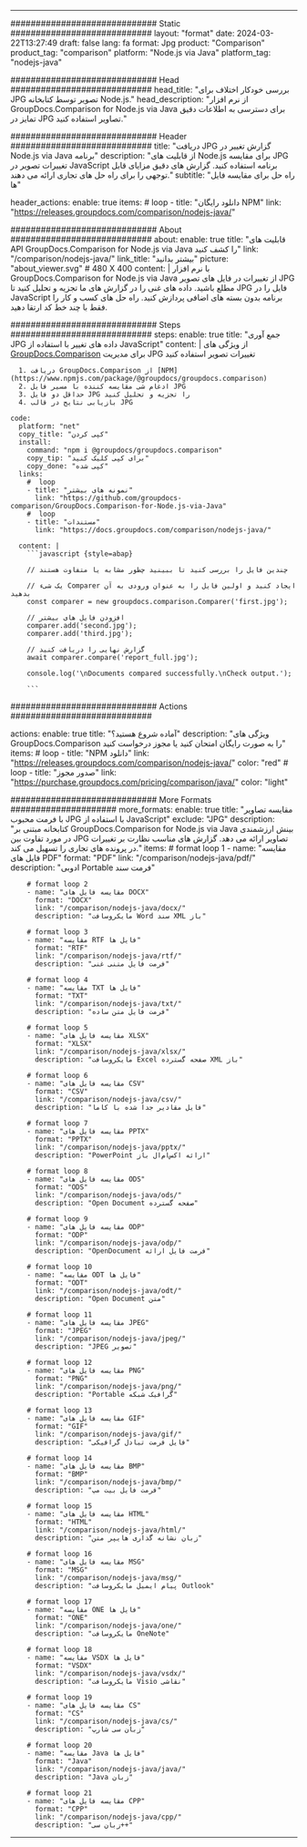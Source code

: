 
---
############################# Static ############################
layout: "format"
date:  2024-03-22T13:27:49
draft: false
lang: fa
format: Jpg
product: "Comparison"
product_tag: "comparison"
platform: "Node.js via Java"
platform_tag: "nodejs-java"

############################# Head ############################
head_title: "بررسی خودکار اختلاف برای JPG تصویر توسط کتابخانه Node.js."
head_description: "از نرم افزار GroupDocs.Comparison for Node.js via Java برای دسترسی به اطلاعات دقیق تمایز در JPG تصاویر استفاده کنید."

############################# Header ############################
title: "دریافت JPG گزارش تغییر در Node.js via Java برنامه" 
description: "از قابلیت های Node.js برای مقایسه JPG تغییرات تصویر در JavaScript برنامه استفاده کنید. گزارش های دقیق مزایای قابل توجهی را برای راه حل های تجاری ارائه می دهند."
subtitle: "راه حل برای مقایسه فایل ها" 

header_actions:
  enable: true
  items:
    #  loop
    - title: "دانلود رایگان NPM"
      link: "https://releases.groupdocs.com/comparison/nodejs-java/"
      
############################# About ############################
about:
    enable: true
    title: "قابلیت های API GroupDocs.Comparison for Node.js via Java را کشف کنید"
    link: "/comparison/nodejs-java/"
    link_title: "بیشتر بدانید"
    picture: "about_viewer.svg" # 480 X 400
    content: |
       با نرم افزار GroupDocs.Comparison for Node.js via Java از تغییرات در فایل های تصویر JPG مطلع باشید. داده های غنی را در گزارش های ما تجزیه و تحلیل کنید تا JPG فایل را در JavaScript برنامه بدون بسته های اضافی پردازش کنید. راه حل های کسب و کار را فقط با چند خط کد ارتقا دهید.

############################# Steps ############################
steps:
    enable: true
    title: "جمع آوری JPG داده های تغییر با استفاده از JavaScript"
    content: |
      از ویژگی های [GroupDocs.Comparison](https://products.groupdocs.com/comparison/nodejs-java/) برای مدیریت JPG تغییرات تصویر استفاده کنید
      
      1. دریافت GroupDocs.Comparison از [NPM](https://www.npmjs.com/package/@groupdocs/groupdocs.comparison)
      2. ادغام شی مقایسه کننده با مسیر فایل JPG
      3. حداقل دو فایل JPG را تجزیه و تحلیل کنید
      4. بازیابی نتایج در قالب JPG
   
    code:
      platform: "net"
      copy_title: "کپی کردن"
      install:
        command: "npm i @groupdocs/groupdocs.comparison"
        copy_tip: "برای کپی کلیک کنید"
        copy_done: "کپی شده"
      links:
        #  loop
        - title: "نمونه های بیشتر"
          link: "https://github.com/groupdocs-comparison/GroupDocs.Comparison-for-Node.js-via-Java"
        #  loop
        - title: "مستندات"
          link: "https://docs.groupdocs.com/comparison/nodejs-java/"
          
      content: |
        ```javascript {style=abap}

        // چندین فایل را بررسی کنید تا ببینید چطور مشابه یا متفاوت هستند

        // یک شیء Comparer ایجاد کنید و اولین فایل را به عنوان ورودی به آن بدهید
        const comparer = new groupdocs.comparison.Comparer('first.jpg');

        // افزودن فایل های بیشتر
        comparer.add('second.jpg');
        comparer.add('third.jpg');

        // گزارش نهایی را دریافت کنید
        await comparer.compare('report_full.jpg');

        console.log('\nDocuments compared successfully.\nCheck output.');
        
        ```            

############################# Actions ############################

actions:
  enable: true
  title: "آماده شروع هستید؟"
  description: "ویژگی های GroupDocs.Comparison را به صورت رایگان امتحان کنید یا مجوز درخواست کنید"
  items:
    #  loop
    - title: "NPM دانلود"
      link: "https://releases.groupdocs.com/comparison/nodejs-java/"
      color: "red"
        #  loop
    - title: "صدور مجوز"
      link: "https://purchase.groupdocs.com/pricing/comparison/java/"
      color: "light"


############################# More Formats #####################
more_formats:
    enable: true
    title: "مقایسه تصاویر با فرمت محبوب JPG با استفاده از JavaScript"
    exclude: "JPG"
    description: "کتابخانه مبتنی بر GroupDocs.Comparison for Node.js via Java بینش ارزشمندی در مورد تفاوت بین JPG تصاویر ارائه می دهد. گزارش های مناسب نظارت بر تغییرات در پرونده های تجاری را تسهیل می کند."
    items: 
        # format loop 1
        - name: "مقایسه فایل های PDF"
          format: "PDF"
          link: "/comparison/nodejs-java/pdf/"
          description: "ادوبی Portable فرمت سند"

        # format loop 2
        - name: "مقایسه فایل های DOCX"
          format: "DOCX"
          link: "/comparison/nodejs-java/docx/"
          description: "مایکروسافت Word سند XML باز"

        # format loop 3
        - name: "مقایسه RTF فایل ها"
          format: "RTF"
          link: "/comparison/nodejs-java/rtf/"
          description: "فرمت فایل متنی غنی"

        # format loop 4
        - name: "مقایسه TXT فایل ها"
          format: "TXT"
          link: "/comparison/nodejs-java/txt/"
          description: "فرمت فایل متن ساده"

        # format loop 5
        - name: "مقایسه فایل های XLSX"
          format: "XLSX"
          link: "/comparison/nodejs-java/xlsx/"
          description: "مایکروسافت Excel صفحه گسترده XML باز"

        # format loop 6
        - name: "مقایسه فایل های CSV"
          format: "CSV"
          link: "/comparison/nodejs-java/csv/"
          description: "فایل مقادیر جدا شده با کاما"

        # format loop 7
        - name: "مقایسه فایل های PPTX"
          format: "PPTX"
          link: "/comparison/nodejs-java/pptx/"
          description: "PowerPoint ارائه اکس‌ام‌ال باز"

        # format loop 8
        - name: "مقایسه فایل های ODS"
          format: "ODS"
          link: "/comparison/nodejs-java/ods/"
          description: "Open Document صفحه گسترده"

        # format loop 9
        - name: "مقایسه فایل های ODP"
          format: "ODP"
          link: "/comparison/nodejs-java/odp/"
          description: "OpenDocument فرمت فایل ارائه"

        # format loop 10
        - name: "مقایسه ODT فایل ها"
          format: "ODT"
          link: "/comparison/nodejs-java/odt/"
          description: "Open Document متن"

        # format loop 11
        - name: "مقایسه فایل های JPEG"
          format: "JPEG"
          link: "/comparison/nodejs-java/jpeg/"
          description: "JPEG تصویر"

        # format loop 12
        - name: "مقایسه فایل های PNG"
          format: "PNG"
          link: "/comparison/nodejs-java/png/"
          description: "Portable گرافیک شبکه"

        # format loop 13
        - name: "مقایسه فایل های GIF"
          format: "GIF"
          link: "/comparison/nodejs-java/gif/"
          description: "فایل فرمت تبادل گرافیکی"

        # format loop 14
        - name: "مقایسه فایل های BMP"
          format: "BMP"
          link: "/comparison/nodejs-java/bmp/"
          description: "فرمت فایل بیت مپ"

        # format loop 15
        - name: "مقایسه فایل های HTML"
          format: "HTML"
          link: "/comparison/nodejs-java/html/"
          description: "زبان نشانه گذاری هایپر متن"

        # format loop 16
        - name: "مقایسه فایل های MSG"
          format: "MSG"
          link: "/comparison/nodejs-java/msg/"
          description: "پیام ایمیل مایکروسافت Outlook"

        # format loop 17
        - name: "مقایسه ONE فایل ها"
          format: "ONE"
          link: "/comparison/nodejs-java/one/"
          description: "مایکروسافت OneNote"

        # format loop 18
        - name: "مقایسه VSDX فایل ها"
          format: "VSDX"
          link: "/comparison/nodejs-java/vsdx/"
          description: "مایکروسافت Visio نقاشی"

        # format loop 19
        - name: "مقایسه فایل های CS"
          format: "CS"
          link: "/comparison/nodejs-java/cs/"
          description: "زبان سی شارپ"

        # format loop 20
        - name: "مقایسه Java فایل ها"
          format: "Java"
          link: "/comparison/nodejs-java/java/"
          description: "Java زبان"
          
        # format loop 21
        - name: "مقایسه فایل های CPP"
          format: "CPP"
          link: "/comparison/nodejs-java/cpp/"
          description: "زبان سی++"
---